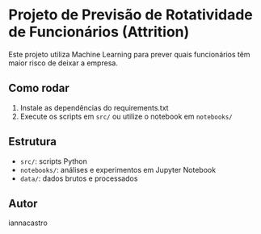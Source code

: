 # Projeto de Previsão de Rotatividade de Funcionários (Attrition)

Este projeto utiliza Machine Learning para prever quais funcionários têm maior risco de deixar a empresa.

## Como rodar

1. Instale as dependências do requirements.txt
2. Execute os scripts em `src/` ou utilize o notebook em `notebooks/`

## Estrutura

- `src/`: scripts Python
- `notebooks/`: análises e experimentos em Jupyter Notebook
- `data/`: dados brutos e processados

## Autor

iannacastro
